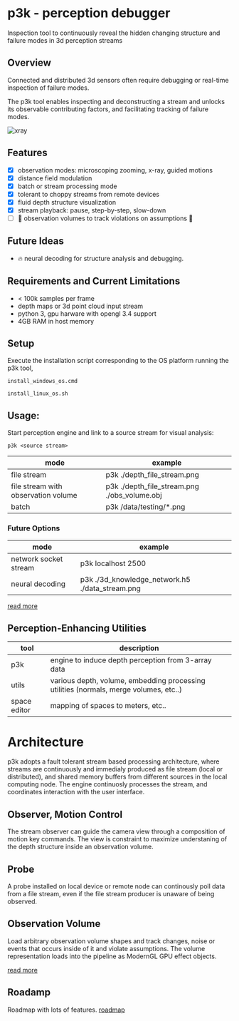 

# p3k - perception debugger 
Inspection tool to continuously reveal the hidden changing structure and failure modes in 3d perception streams  

## Overview
Connected and distributed 3d sensors often require debugging or real-time inspection of failure modes. 

The p3k tool enables inspecting and deconstructing a stream and unlocks its observable contributing factors, and facilitating tracking of failure modes.  

![xray](https://user-images.githubusercontent.com/10095423/103164670-27641f80-47c3-11eb-93bc-e81bda8b871d.png)

## Features
- [x] observation modes: microscoping zooming, x-ray, guided motions
- [x] distance field modulation
- [x] batch or stream processing mode
- [x] tolerant to choppy streams from remote devices
- [x] fluid depth structure visualization
- [x] stream playback: pause, step-by-step, slow-down
- [ ] :rocket: observation volumes to track violations on assumptions :rocket:
 
## Future Ideas
- 🔥 neural decoding for structure analysis and debugging. 

## Requirements and Current Limitations
*  < 100k samples per frame
* depth maps or 3d point cloud input stream
* python 3, gpu harware with opengl 3.4 support
* 4GB RAM in host memory

## Setup
Execute the installation script corresponding to the OS platform running the p3k tool, 

```
install_windows_os.cmd
```
```
install_linux_os.sh 
```


## Usage:
Start perception engine and link to a source stream for visual analysis:
```
p3k <source stream> 
```

|  mode    | example | 
| ------------ | ------------ |
| file stream     | p3k ./depth_file_stream.png |
| file stream with observation volume | p3k ./depth_file_stream.png ./obs_volume.obj |
| batch      | p3k /data/testing/*.png |

### Future Options
|  mode    | example | 
| ------------ | ------------ |
| network socket stream   | p3k localhost 2500|
| neural decoding | p3k ./3d_knowledge_network.h5 ./data_stream.png |

[read more](./docs/readme_p3k_gpu.md)

## Perception-Enhancing Utilities
| tool      | description  | 
| ------------ | ------------ |
| p3k              | engine to induce depth perception from 3-array data |
| utils        | various depth, volume, embedding processing utilities (normals, merge volumes, etc..) |
| space editor | mapping of spaces to meters, etc.. |


# Architecture
p3k adopts a fault tolerant stream based processing architecture, where streams are continuously and immedialy produced as file stream (local or distributed), and shared memory buffers from different sources in the local computing node. The engine continuosly processes the stream, and coordinates interaction with the user interface. 

## Observer, Motion Control
The stream observer can guide the camera view through a composition of motion key commands. The view is constraint to maximize understaning of the depth structure inside an observation volume. 

## Probe
A probe installed on local device or remote node can continously poll data from a file stream, even if the file stream producer is unaware of being observed. 

## Observation Volume
Load arbitrary observation volume shapes and track changes, noise or events that occurs inside of it and violate assumptions.  The volume representation loads into the pipeline as ModernGL GPU effect objects.


[read more](./docs/architecture.md)


## Roadamp
Roadmap with lots of features.
[roadmap](/docs/roadmap.md)





